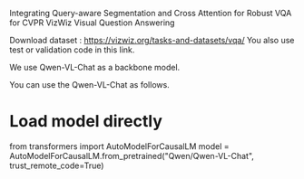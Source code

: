 Integrating Query-aware Segmentation and Cross Attention for Robust VQA for CVPR VizWiz Visual Question Answering 

Download dataset : https://vizwiz.org/tasks-and-datasets/vqa/
You also use test or validation code in this link. 

We use Qwen-VL-Chat as a backbone model. 

You can use the Qwen-VL-Chat as follows.

# Load model directly
from transformers import AutoModelForCausalLM
model = AutoModelForCausalLM.from_pretrained("Qwen/Qwen-VL-Chat", trust_remote_code=True)

